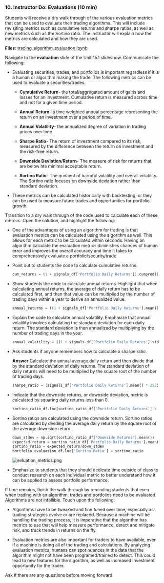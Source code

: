### 10. Instructor Do: Evaluations (10 min)

Students will receive a dry walk through of the various evaluation metrics that can be used to evaluate their trading algorithms. This will include revisiting metrics such as cumulative returns and sharpe ratios, as well as new metrics such as the Sortino ratio. The instructor will explain how the metrics are calculated and how they are used.

**Files:** [trading_algorithm_evaluation.ipynb](Activities/06-Ins_Evaluations/Solved/trading_algorithm_evaluation.ipynb)

Navigate to the **evaluation** slide of the Unit 15.1 slideshow. Communicate the following:

* Evaluating securities, trades, and portfolios is important regardless if it is a human or algorithm making the trade. The following metrics can be used to evaluate a securities/trades.

  * **Cumulative Return**- the total/aggregated amount of gains and losses for an investment. Cumulative return is measured across time and not for a given time period.

  * **Annual Return**- a time weighted annual percentage representing the return on an investment over a period of time.

  * **Annual Volatility**- the annualized degree of variation in trading prices over time.

  * **Sharpe Ratio**- The return of investment compared to its risk, measured by the difference between the return on investment and the risk-free return.

  * **Downside Deviation/Return**- The measure of risk for returns that are below hte minimal acceptable return.

  * **Sortino Ratio**-  The quotient of harmful volatility and overall volatility. The Sortino ratio focuses on downside deviation rather than standard deviation.

* These metrics can be calculated historically with backtesting, or they can be used to measure future trades and opportunities for portfolio growth.

Transition to a dry walk through of the code used to calculate each of these metrics. Open the solution, and highlight the following:

* One of the advantages of using an algorithm for trading is that evaluation metrics can be calculated using the algorithm as well. This allows for each metric to be calculated within seconds. Having an algorithm calculate the evaluation metrics diminishes chances of human error and improves the overall accuracy and time it takes to comprehensively evaluate a portfolio/security/trade.

* Point out to students the code to calculate cumulative returns.

    ```python
    cum_returns = (1 + signals_df['Portfolio Daily Returns']).cumprod() - 1
    ```

* Show students the code to calculate annual returns. Highlight that when calculating annual returns, the average of daily return has to be calculated first, and then that value can be multiplied by the number of trading days within a year to derive an annualized value.

    ```python
    annual_returns = ((1 + signals_df['Portfolio Daily Returns'].mean())**252 - 1)
    ```

* Explain the code to calculate annual volatility. Emphasize that annual volatility involves calculating the standard deviation for each daily return. The standard deviation is then annualized by multiplying by the number of trading days in the year.

    ```python
    annual_volatility = ((1 + signals_df['Portfolio Daily Returns'].std())** 252 - 1)
    ```

* Ask students if anyone remembers how to calculate a sharpe ratio.

  **Answer** Calculate the annual average daily return and then divide that by the standard deviation of daily returns. The standard deviation of daily returns will need to be multiplied by the square root of the number of trading days.

    ```python
    sharpe_ratio = (signals_df['Portfolio Daily Returns'].mean() * 252) / (signals_df['Portfolio Daily Returns'].std() * np.sqrt(252))
    ```

* Indicate that the downside returns, or downside deviation, metric is calculated by squaring daily returns less than 0.

    ```python
    sortino_ratio_df.loc[sortino_ratio_df['Portfolio Daily Returns'] < target, 'Downside Returns'] = sortino_ratio_df['Portfolio Daily Returns']**2
    ```

* Sortino ratios are calculated using the downside return. Sortino ratios are calculated by dividing the average daily return by the square root of the average downside return.

    ```python
    down_stdev = np.sqrt(sortino_ratio_df['Downside Returns'].mean())
    expected_return = sortino_ratio_df['Portfolio Daily Returns'].mean()
    sortino_ratio = expected_return/down_stdev
    portfolio_evaluation_df.loc['Sortino Ratio'] = sortino_ratio
    ```

    ![evluation_metrics.png](Images/evluation_metrics.png)
* Emphasize to students that they should dedicate time outside of class to conduct research on each individual metric to better understand how it can be applied to assess portfolio performance.

If time remains, finish the walk through by reminding students that even when trading with an algorithm, trades and portfolios need to be evaluated. Algorithms are not infallible. Touch upon the following:

* Algorithms have to be tweaked and fine tuned over time, especially as trading strategies evolve or are replaced. Because a machine will be handling the trading process, it is imperative that the algorithm has metrics to use that will help measure performance, detect and mitigate risk, and track trends in returns on the fly.

* Evaluation metrics are also important for traders to have available, even if a machine is doing all of the trading and calculations. By analyzing evaluation metrics, humans can spot nuances in the data that the algorithm might not have been programed/trained to detect. This could lead to new features for the algorithm, as well as increased investment opportunity for the trader.

Ask if there are any questions before moving forward.
